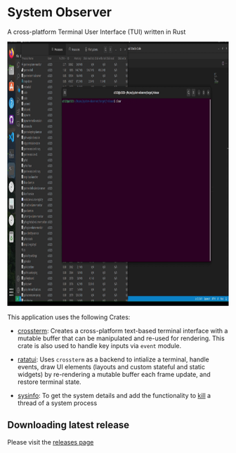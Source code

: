 # System Observer
A cross-platform Terminal User Interface (TUI) written in Rust

<img src="/docs/sys-obs-demo-gif.gif" width="900" height="600"/>

This application uses the following Crates:
- [crossterm](https://docs.rs/crossterm/latest/crossterm/): Creates a cross-platform text-based terminal interface with a mutable buffer that can be manipulated and re-used for rendering. This crate is also used to handle key inputs via `event` module.

- [ratatui](https://docs.rs/ratatui/latest/ratatui/): Uses `crossterm` as a backend to intialize a terminal, handle events, draw UI elements (layouts and custom stateful and static widgets) by re-rendering a mutable buffer each frame update, and restore terminal state.

- [sysinfo](https://docs.rs/sysinfo/latest/sysinfo/index.html): To get the system details and add the functionality to [kill](https://docs.rs/sysinfo/latest/sysinfo/struct.Process.html#method.kill) a thread of a system process

## Downloading latest release
Please visit the [releases page](https://github.com/Arpan3323/system_observer/releases)